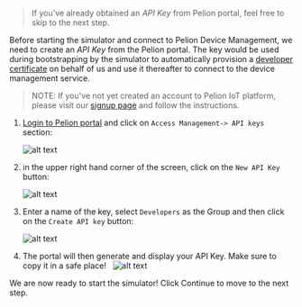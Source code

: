 > If you've already obtained an _API Key_ from Pelion portal, feel free to skip to the next step.

Before starting the simulator and connect to Pelion Device Management, we need to create an _API Key_ from the Pelion portal. The key would be used during bootstrapping by the simulator to automatically provision a [developer certificate](https://www.pelion.com/docs/device-management/current/provisioning-process/provisioning-development-devices.html) on behalf of us and use it thereafter to connect to the device management service.

> NOTE: If you've not yet created an account to Pelion IoT platform, please visit our [signup page](https://os.mbed.com/pelion-free-tier/?utm_source=pelion-homepage) and follow the instructions.

1. [Login to Pelion portal](https://portal.mbedcloud.com/) and click on `Access Management-> API keys` section:
    &nbsp;
    
    ![alt text](https://i.ibb.co/Y2NyLpL/portal-api-keys.png "API Keys")

2.  in the upper right hand corner of the screen, click on the `New API Key` button:
    &nbsp;
    
    ![alt text](https://i.ibb.co/h7m4FYk/portal-new-key.png "New API key")
    
3.  Enter a name of the key, select `Developers` as the Group and then click on the `Create API key` button:
    &nbsp;
    
    ![alt text](https://i.ibb.co/VB9h92J/portal-create-api-key.png "Create API Key")

4. The portal will then generate and display your API Key. Make sure to copy it in a safe place!
    &nbsp;
    ![alt text](https://i.ibb.co/FHw5WFf/portal-api-key.png "Display API Key")


We are now ready to start the simulator! Click Continue to move to the next step.
